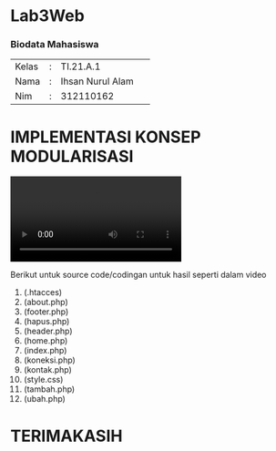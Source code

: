 # Lab3Web

<h3>Biodata Mahasiswa</h3>           
    <table>
        <p><tr>
               <td>Kelas</td>
               <td>:</td>
               <td>TI.21.A.1</td>
               <td>&nbsp;</td>
       </tr></p>
       <p><tr>
               <td>Nama</td>
               <td>:</td>
               <td>Ihsan Nurul Alam</td>
               <td>&nbsp;</td>
       </tr></p>
       <p><tr>
               <td>Nim</td>
               <td>:</td>
               <td>312110162</td>
               <td>&nbsp;</td>
       </tr></p>
       </table>



# IMPLEMENTASI KONSEP MODULARISASI
![video 1](Video/1.mp4)
 
Berikut untuk source code/codingan untuk hasil seperti dalam video
1. (.htacces)
2. (about.php)
3. (footer.php)
4. (hapus.php)
5. (header.php)
6. (home.php)
7. (index.php)
8. (koneksi.php)
9. (kontak.php)
10. (style.css)
11. (tambah.php)
12. (ubah.php)

# TERIMAKASIH


